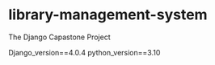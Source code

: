 # library-management-system
The Django Capastone Project

Django_version==4.0.4
python_version==3.10
